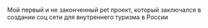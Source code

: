 Мой первый и не законченный pet проект, который заключался в создании соц сети для внутреннего туризма в России
